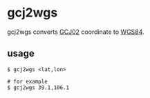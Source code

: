 # gcj2wgs
gcj2wgs converts [GCJ02](https://en.wikipedia.org/wiki/Restrictions_on_geographic_data_in_China) coordinate to [WGS84](https://en.wikipedia.org/wiki/World_Geodetic_System).

## usage
```shell
$ gcj2wgs <lat,lon>

# for example
$ gcj2wgs 39.1,106.1
```
